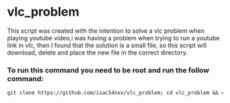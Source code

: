# vlc_problem
This script was created with the intention to solve a vlc problem when playing youtube video,i was having a problem when trying to run a youtube link in vlc, then I found that the solution is a small file, so this script will download, delete and place the new file in the correct directory.

<h3>To run this command you need to be root and run the follow command:</h3>

```md
git clone https://github.com/isacS4nxx/vlc_problem; cd vlc_problem && chmod +x vlc_problem && bash vlc_problem
```
```

